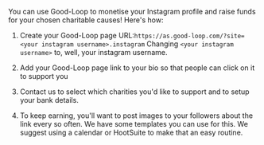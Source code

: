 You can use Good-Loop to monetise your Instagram profile and raise funds for your chosen charitable causes! Here's how:

1. Create your Good-Loop page URL:`https://as.good-loop.com/?site=<your instagram username>.instagram`
Changing `<your instagram username>` to, well, your instagram username.

2. Add your Good-Loop page link to your bio so that people can click on it to support you 

3. Contact us to select which charities you'd like to support and to setup your bank details.

4. To keep earning, you'll want to post images to your followers about the link every so often. We have some templates you can use for this. We suggest using a calendar or HootSuite to make that an easy routine.

